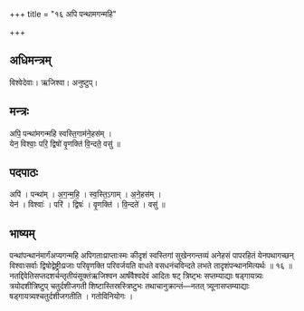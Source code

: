 +++
title = "१६ अपि पन्थामगन्महि"

+++
## अधिमन्त्रम्
विश्वेदेवाः। ऋजिश्वा। अनुष्टुप्।

## मन्त्रः
अपि॒ पन्था॑मगन्महि स्वस्ति॒गाम॑ने॒हस॑म् ।  
येन॒ विश्वाः॒ परि॒ द्विषो॑ वृ॒णक्ति॑ वि॒न्दते॒ वसु॑ ॥

## पदपाठः
अपि॑ । पन्था॑म् । अ॒ग॒न्म॒हि॒ । स्व॒स्ति॒ऽगाम् । अ॒ने॒हस॑म् ।  
येन॑ । विश्वाः॑ । परि॑ । द्विषः॑ । वृ॒णक्ति॑ । वि॒न्दते॑ । वसु॑ ॥

## भाष्यम्
पन्थांपन्थानंमार्गंअप्यगन्महि अपिगताःप्राप्ताःस्मः कीदृशं स्वस्तिगां सुखेनगन्तव्यं अनेहसं पापरहितं येनपथागच्छन् विश्वाःसर्वाः द्विषोद्वेष्ट्रीःप्रजाः परिवृणक्ति परिवर्जयति वाधते वसधनंचविन्दते लभते तादृशंपन्थानमित्यर्थः ॥ १६ ॥नतद्दिवेतिसप्तदशर्चन्तृतीयंसूक्तंऋजिश्वन आर्षंवैश्वदेवं आदितः षट् त्रिष्ट्भः सप्तम्याद्याः षड्गायत्र्यः त्रयोदशीत्रिष्टुप् चतुर्दशीजगती शिष्टास्तिस्रस्त्रिष्टुभः तथाचानुक्रान्तं—नतत् त्र्यूनासप्तम्याद्याः षड्गायत्र्यश्चतुर्दशीजगतीति । गतोविनियोगः ।